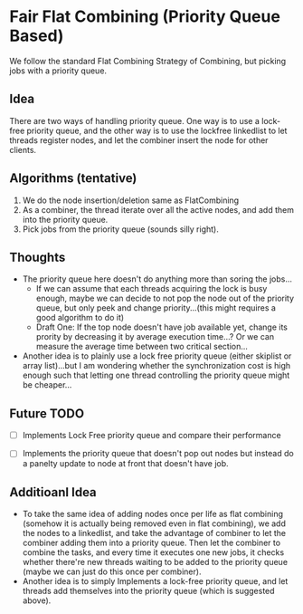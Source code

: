 # Fair Flat Combining (Priority Queue Based)

We follow the standard Flat Combining Strategy of Combining, but picking jobs with a priority queue.

## Idea

There are two ways of handling priority queue. One way is to use a lock-free priority queue, and the other way is to use the lockfree linkedlist to let threads register nodes, and let the combiner insert the node for other clients.

## Algorithms (tentative)

1. We do the node insertion/deletion same as FlatCombining
2. As a combiner, the thread iterate over all the active nodes, and add them into the priority queue.
3. Pick jobs from the priority queue (sounds silly right).

## Thoughts

- The priority queue here doesn't do anything more than soring the jobs...
  - If we can assume that each threads acquiring the lock is busy enough, maybe we can decide to not pop the node out of the priority queue, but only peek and change priority...(this might requires a good algorithm to do it)
   - Draft One: If the top node doesn't have job available yet, change its prority by decreasing it by average execution time...? Or we can measure the average time between two critical section...
 - Another idea is to plainly use a lock free priority queue (either skiplist or array list)...but I am wondering whether the synchronization cost is high enough such that letting one thread controlling the priority queue might be cheaper...
 
## Future TODO
 
 - [ ] Implements Lock Free priority queue and compare their performance
 - [ ] Implements the priority queue that doesn't pop out nodes but instead do a panelty update to node at front that doesn't have job.


## Additioanl Idea

- To take the same idea of adding nodes once per life as flat combining (somehow it is actually being removed even in flat combining), we add the nodes to a linkedlist, and take the advantage of combiner to let the combiner adding them into a priority queue. Then let the combiner to combine the tasks, and every time it executes one new jobs, it checks whether there're new threads waiting to be added to the priority queue (maybe we can just do this once per combiner).
- Another idea is to simply Implements a lock-free priority queue, and let threads add themselves into the priority queue (which is suggested above).